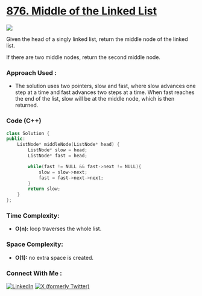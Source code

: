 # [876. Middle of the Linked List](https://leetcode.com/problems/middle-of-the-linked-list/)

![](https://badgen.net/badge/Level/Easy/green)

Given the head of a singly linked list, return the middle node of the linked list.

If there are two middle nodes, return the second middle node.

### Approach Used :

-   The solution uses two pointers, slow and fast, where slow advances one step at a time and fast advances two steps at a time. When fast reaches the end of the list, slow will be at the middle node, which is then returned.

### Code (C++)

```cpp
class Solution {
public:
    ListNode* middleNode(ListNode* head) {
        ListNode* slow = head;
        ListNode* fast = head;

        while(fast != NULL && fast->next != NULL){
            slow = slow->next;
            fast = fast->next->next;
        }
        return slow;
    }
};
```

### Time Complexity:
- **O(n):** loop traverses the whole list.

### Space Complexity:
- **O(1):** no extra space is created.


### Connect With Me : 

<a href="https://www.linkedin.com/in/shivam-ray-b4306524a/" target="_blank"><img src="https://img.shields.io/badge/LinkedIn-0077B5?style=for-the-badge&logo=linkedin&logoColor=white" alt="LinkedIn"></a>
<a href="https://x.com/rai_shivam11/" target="_blank"><img src="https://img.shields.io/badge/Twitter-1DA1F2?style=for-the-badge&logo=twitter&logoColor=white" alt="X (formerly Twitter)">
</a>